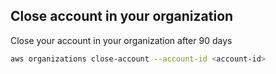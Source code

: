 ## Close account in your organization

Close your account in your organization after 90 days

```bash
aws organizations close-account --account-id <account-id>
```